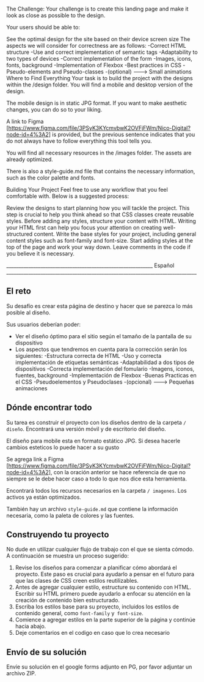 The Challenge: 
Your challenge is to create this landing page and make it look as close as possible to the design.

Your users should be able to:

See the optimal design for the site based on their device screen size
The aspects we will consider for correctness are as follows:
-Correct HTML structure
-Use and correct implementation of semantic tags
-Adaptability to two types of devices
-Correct implementation of the form
-Images, icons, fonts, background
-Implementation of Flexbox
-Best practices in CSS
-Pseudo-elements and Pseudo-classes
-(optional) ---> Small animations
Where to Find Everything
Your task is to build the project with the designs within the /design folder. You will find a mobile and desktop version of the design.

The mobile design is in static JPG format. If you want to make aesthetic changes, you can do so to your liking.

A link to Figma [https://www.figma.com/file/3PSyK3KYcmvbwK2OVFjFWm/Nico-Digital?node-id=4%3A2] is provided, but the previous sentence indicates that you do not always have to follow everything this tool tells you.

You will find all necessary resources in the /images folder. The assets are already optimized.

There is also a style-guide.md file that contains the necessary information, such as the color palette and fonts.

Building Your Project
Feel free to use any workflow that you feel comfortable with. Below is a suggested process:

Review the designs to start planning how you will tackle the project. This step is crucial to help you think ahead so that CSS classes create reusable styles.
Before adding any styles, structure your content with HTML. Writing your HTML first can help you focus your attention on creating well-structured content.
Write the base styles for your project, including general content styles such as font-family and font-size.
Start adding styles at the top of the page and work your way down.
Leave comments in the code if you believe it is necessary.


____________________________________________________________ Español ______________________________________________________________________________

## El reto

Su desafío es crear esta página de destino y hacer que se parezca lo más posible al diseño.

Sus usuarios deberían poder:

- Ver el diseño óptimo para el sitio según el tamaño de la pantalla de su dispositivo
- Los aspectos que tendremos en cuenta para la corrección serán los siguientes:
         -Estructura correcta de HTML
         -Uso y correcta implementación de etiquetas semánticas
         -Adaptabilidad a dos tipos de dispositivos
         -Correcta implementación del fomulario
         -Imagens, iconos, fuentes, background
         -Implementación de Flexbox
         -Buenas Practicas en el CSS
         -Pseudoelementos y Pseudoclases 
         -(opcional) ---> Pequeñas animaciones

## Dónde encontrar todo

Su tarea es construir el proyecto con los diseños dentro de la carpeta `/ diseño`. Encontrará una versión móvil y de escritorio del diseño.

El diseño para mobile esta en formato estático JPG. Si desea hacerle cambios esteticos lo puede hacer a su gusto 

Se agrega link a Figma [https://www.figma.com/file/3PSyK3KYcmvbwK2OVFjFWm/Nico-Digital?node-id=4%3A2], con la oración anterior se hace referencia de que no siempre se le debe hacer caso a todo lo que nos dice esta herramienta.

Encontrará todos los recursos necesarios en la carpeta `/ imagenes`. Los activos ya están optimizados.

También hay un archivo `style-guide.md` que contiene la información necesaria, como la paleta de colores y las fuentes.

## Construyendo tu proyecto

No dude en utilizar cualquier flujo de trabajo con el que se sienta cómodo. A continuación se muestra un proceso sugerido: 

1. Revise los diseños para comenzar a planificar cómo abordará el proyecto. Este paso es crucial para ayudarlo a pensar en el futuro para que las clases de CSS creen estilos reutilizables.
2. Antes de agregar cualquier estilo, estructure su contenido con HTML. Escribir su HTML primero puede ayudarlo a enfocar su atención en la creación de contenido bien estructurado.
3. Escriba los estilos base para su proyecto, incluidos los estilos de contenido general, como `font-family` y` font-size`.
4. Comience a agregar estilos en la parte superior de la página y continúe hacia abajo.
5. Deje comentarios en el codigo en caso que lo crea necesario

## Envío de su solución

Envíe su solución en el google forms adjunto en PG, por favor adjuntar un archivo ZIP.
